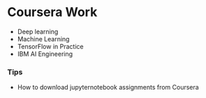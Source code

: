 # Coursera Work

+ Deep learning  
+ Machine  Learning  
+ TensorFlow in Practice  
+ IBM AI Engineering  



### Tips

+ How to download jupyternotebook assignments from Coursera